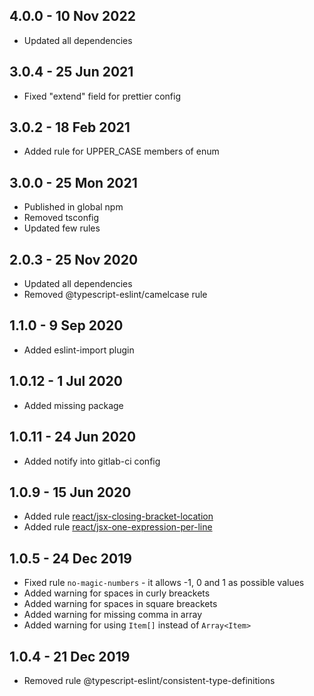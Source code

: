 ## 4.0.0 - 10 Nov 2022
* Updated all dependencies

## 3.0.4 - 25 Jun 2021
* Fixed "extend" field for prettier config

## 3.0.2 - 18 Feb 2021
* Added rule for UPPER_CASE members of enum

## 3.0.0 - 25 Mon 2021
* Published in global npm
* Removed tsconfig
* Updated few rules

## 2.0.3 - 25 Nov 2020
* Updated all dependencies
* Removed @typescript-eslint/camelcase rule

## 1.1.0 - 9 Sep 2020
* Added eslint-import plugin

## 1.0.12 - 1 Jul 2020
* Added missing package

## 1.0.11 - 24 Jun 2020
* Added notify into gitlab-ci config

## 1.0.9 - 15 Jun 2020
* Added rule [react/jsx-closing-bracket-location](https://github.com/yannickcr/eslint-plugin-react/blob/master/docs/rules/jsx-closing-bracket-location.md)
* Added rule [react/jsx-one-expression-per-line](https://github.com/yannickcr/eslint-plugin-react/blob/master/docs/rules/jsx-one-expression-per-line.md)


## 1.0.5 - 24 Dec 2019
* Fixed rule `no-magic-numbers` - it allows -1, 0 and 1 as possible values
* Added warning for spaces in curly breackets
* Added warning for spaces in square breackets
* Added warning for missing comma in array
* Added warning for using `Item[]` instead of `Array<Item>`

## 1.0.4 - 21 Dec 2019
* Removed rule @typescript-eslint/consistent-type-definitions
